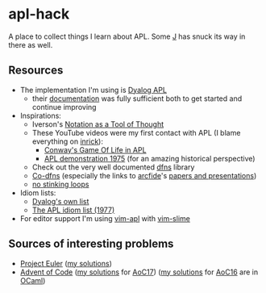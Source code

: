 # apl-hack
A place to collect things I learn about APL. Some [J](http://code.jsoftware.com/wiki/NuVoc) has snuck its way in there as well.

## Resources
* The implementation I'm using is [Dyalog APL](https://www.dyalog.com/)
  - their [documentation](https://www.dyalog.com/documentation_160.htm#CORE) was fully sufficient both to get started and continue improving
* Inspirations:
  - Iverson's [Notation as a Tool of Thought](http://www.eecg.toronto.edu/~jzhu/csc326/readings/iverson.pdf)
  - These YouTube videos were my first contact with APL (I blame everything on [inrick](https://github.com/inrick)):
    - [Conway's Game Of Life in APL](https://youtu.be/a9xAKttWgP4)
    - [APL demonstration 1975](https://youtu.be/_DTpQ4Kk2wA) (for an amazing historical perspective)
  - Check out the very well documented [dfns](https://dfns.dyalog.com/) library
  - [Co-dfns](https://github.com/Co-dfns/Co-dfns) (especially the links to [arcfide](https://github.com/arcfide)'s [papers and presentations](https://github.com/Co-dfns/Co-dfns#publications))
  - [no stinking loops](http://nsl.com/)
* Idiom lists:
  - [Dyalog's own list](http://docs.dyalog.com/14.0/Dyalog%20APL%20Idioms.pdf)
  - [The APL idiom list (1977)](http://cpsc.yale.edu/sites/default/files/files/tr87.pdf)
* For editor support I'm using [vim-apl](https://github.com/ngn/vim-apl) with [vim-slime](https://github.com/jpalardy/vim-slime)

## Sources of interesting problems
* [Project Euler](https://projecteuler.net/) ([my solutions](dyalog/euler))
* [Advent of Code](http://adventofcode.com/) ([my solutions](dyalog/aoc17) for [AoC17](http://adventofcode.com/2017))
  ([my solutions](https://github.com/rootmos/advent) for [AoC16](http://adventofcode.com/2016) are in [OCaml](https://ocaml.org/))
